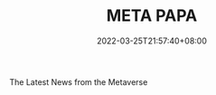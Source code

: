 ﻿---
weight: 
title: "META PAPA"
description: "The Latest News from the Metaverse"
date: 2022-03-25T21:57:40+08:00
lastmod: 2022-03-25T16:45:40+08:00
draft: false
authors: ["Metabd"]
featuredImage: "6.jpg"
link: "https://metapapa.io/"
tags: ["META PAPA","元宇宙资讯"]
categories: ["navigation"]
navigation: ["元宇宙资讯"]
lightgallery: true
toc: true
pinned: false
recommend: false
recommend1: false
---
The Latest News from the Metaverse
